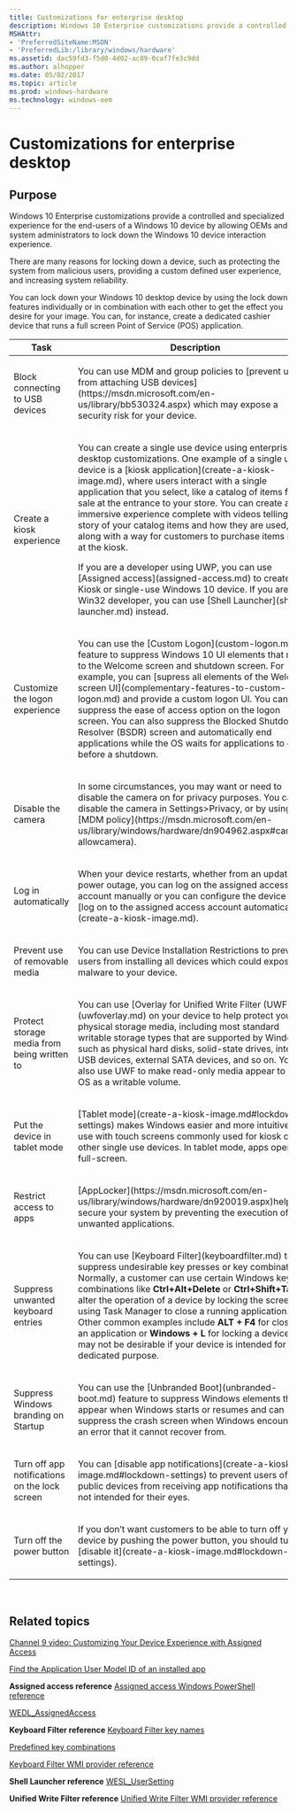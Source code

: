 ```yaml
---
title: Customizations for enterprise desktop
description: Windows 10 Enterprise customizations provide a controlled and specialized experience for the end-users of a Windows 10 device by allowing OEMs and system administrators to lock down the Windows 10 device interaction experience.
MSHAttr:
- 'PreferredSiteName:MSDN'
- 'PreferredLib:/library/windows/hardware'
ms.assetid: dac59fd3-f5d0-4d02-ac89-0caf7fe3c9dd
ms.author: alhopper
ms.date: 05/02/2017
ms.topic: article
ms.prod: windows-hardware
ms.technology: windows-oem
---
```


# Customizations for enterprise desktop


## Purpose


Windows 10 Enterprise customizations provide a controlled and specialized experience for the end-users of a Windows 10 device by allowing OEMs and system administrators to lock down the Windows 10 device interaction experience.

There are many reasons for locking down a device, such as protecting the system from malicious users, providing a custom defined user experience, and increasing system reliability.

You can lock down your Windows 10 desktop device by using the lock down features individually or in combination with each other to get the effect you desire for your image. You can, for instance, create a dedicated cashier device that runs a full screen Point of Service (POS) application.

<table>
<colgroup>
<col width="50%" />
<col width="50%" />
</colgroup>
<thead>
<tr class="header">
<th>Task</th>
<th>Description</th>
</tr>
</thead>
<tbody>
<tr class="odd">
<td><p>Block connecting to USB devices</p></td>
<td><p>You can use MDM and group policies to [prevent users from attaching USB devices](https://msdn.microsoft.com/en-us/library/bb530324.aspx) which may expose a security risk for your device.</p></td>
</tr>
<tr class="even">
<td><p>Create a kiosk experience</p></td>
<td><p>You can create a single use device using enterprise desktop customizations. One example of a single use device is a [kiosk application](create-a-kiosk-image.md), where users interact with a single application that you select, like a catalog of items for sale at the entrance to your store. You can create an immersive experience complete with videos telling the story of your catalog items and how they are used, along with a way for customers to purchase items right at the kiosk.</p>
<p>If you are a developer using UWP, you can use [Assigned access](assigned-access.md) to create a Kiosk or single-use Windows 10 device. If you are a Win32 developer, you can use [Shell Launcher](shell-launcher.md) instead.</p></td>
</tr>
<tr class="odd">
<td><p>Customize the logon experience</p></td>
<td><p>You can use the [Custom Logon](custom-logon.md) feature to suppress Windows 10 UI elements that relate to the Welcome screen and shutdown screen. For example, you can [supress all elements of the Welcome screen UI](complementary-features-to-custom-logon.md) and provide a custom logon UI. You can suppress the ease of access option on the logon screen. You can also suppress the Blocked Shutdown Resolver (BSDR) screen and automatically end applications while the OS waits for applications to close before a shutdown.</p></td>
</tr>
<tr class="even">
<td><p>Disable the camera</p></td>
<td><p>In some circumstances, you may want or need to disable the camera on for privacy purposes. You can disable the camera in Settings&gt;Privacy, or by using [MDM policy](https://msdn.microsoft.com/en-us/library/windows/hardware/dn904962.aspx#camera-allowcamera).</p></td>
</tr>
<tr class="odd">
<td><p>Log in automatically</p></td>
<td><p>When your device restarts, whether from an update or power outage, you can log on the assigned access account manually or you can configure the device to [log on to the assigned access account automatically](create-a-kiosk-image.md).</p></td>
</tr>
<tr class="even">
<td><p>Prevent use of removable media</p></td>
<td><p>You can use Device Installation Restrictions to prevent users from installing all devices which could expose malware to your device.</p></td>
</tr>
<tr class="odd">
<td><p>Protect storage media from being written to</p></td>
<td><p>You can use [Overlay for Unified Write Filter (UWF)](uwfoverlay.md) on your device to help protect your physical storage media, including most standard writable storage types that are supported by Windows, such as physical hard disks, solid-state drives, internal USB devices, external SATA devices, and so on. You can also use UWF to make read-only media appear to the OS as a writable volume.</p></td>
</tr>
<tr class="even">
<td><p>Put the device in tablet mode</p></td>
<td><p>[Tablet mode](create-a-kiosk-image.md#lockdown-settings) makes Windows easier and more intuitive to use with touch screens commonly used for kiosk or other single use devices. In tablet mode, apps open in full-screen.</p></td>
</tr>
<tr class="odd">
<td><p>Restrict access to apps</p></td>
<td><p>[AppLocker](https://msdn.microsoft.com/en-us/library/windows/hardware/dn920019.aspx)helps to secure your system by preventing the execution of unwanted applications.</p></td>
</tr>
<tr class="even">
<td><p>Suppress unwanted keyboard entries</p></td>
<td><p>You can use [Keyboard Filter](keyboardfilter.md) to suppress undesirable key presses or key combinations. Normally, a customer can use certain Windows key combinations like <strong>Ctrl+Alt+Delete</strong> or <strong>Ctrl+Shift+Tab</strong> to alter the operation of a device by locking the screen or using Task Manager to close a running application. Other common examples include <strong>ALT + F4</strong> for closing an application or <strong>Windows + L</strong> for locking a device. This may not be desirable if your device is intended for a dedicated purpose.</p></td>
</tr>
<tr class="odd">
<td><p>Suppress Windows branding on Startup</p></td>
<td><p>You can use the [Unbranded Boot](unbranded-boot.md) feature to suppress Windows elements that appear when Windows starts or resumes and can suppress the crash screen when Windows encounters an error that it cannot recover from.</p></td>
</tr>
<tr class="even">
<td><p>Turn off app notifications on the lock screen</p></td>
<td><p>You can [disable app notifications](create-a-kiosk-image.md#lockdown-settings) to prevent users of your public devices from receiving app notifications that are not intended for their eyes.</p></td>
</tr>
<tr class="odd">
<td><p>Turn off the power button</p></td>
<td><p>If you don’t want customers to be able to turn off your device by pushing the power button, you should turn [disable it](create-a-kiosk-image.md#lockdown-settings).</p></td>
</tr>
</tbody>
</table>

 

## Related topics


[Channel 9 video: Customizing Your Device Experience with Assigned Access](https://channel9.msdn.com/Events/Build/2016/P508)

[Find the Application User Model ID of an installed app](find-the-application-user-model-id-of-an-installed-app.md)

**Assigned access reference**
[Assigned access Windows PowerShell reference](assigned-access-windows-powershell-reference.md)

[WEDL\_AssignedAccess](wedl-assignedaccess.md)

**Keyboard Filter reference**
[Keyboard Filter key names](keyboardfilter-key-names.md)

[Predefined key combinations](predefined-key-combinations.md)

[Keyboard Filter WMI provider reference](keyboardfilter-wmi-provider-reference.md)

**Shell Launcher reference**
[WESL\_UserSetting](wesl-usersetting.md)

**Unified Write Filter reference**
[Unified Write Filter WMI provider reference](uwf-wmi-provider-reference.md)

 

 







